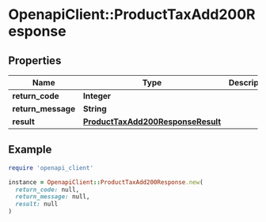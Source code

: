 # OpenapiClient::ProductTaxAdd200Response

## Properties

| Name | Type | Description | Notes |
| ---- | ---- | ----------- | ----- |
| **return_code** | **Integer** |  | [optional] |
| **return_message** | **String** |  | [optional] |
| **result** | [**ProductTaxAdd200ResponseResult**](ProductTaxAdd200ResponseResult.md) |  | [optional] |

## Example

```ruby
require 'openapi_client'

instance = OpenapiClient::ProductTaxAdd200Response.new(
  return_code: null,
  return_message: null,
  result: null
)
```

